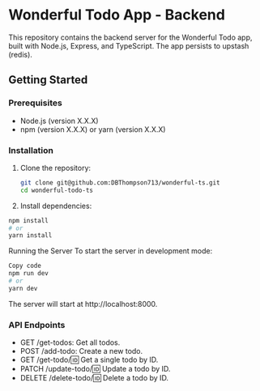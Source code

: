 # Wonderful Todo App - Backend

This repository contains the backend server for the Wonderful Todo app, built with Node.js, Express, and TypeScript. The app persists to upstash (redis).

## Getting Started

### Prerequisites

- Node.js (version X.X.X)
- npm (version X.X.X) or yarn (version X.X.X)

### Installation

1. Clone the repository:

   ```sh
   git clone git@github.com:DBThompson713/wonderful-ts.git
   cd wonderful-todo-ts
   ```


2. Install dependencies:

```sh
npm install
# or
yarn install
```

Running the Server
To start the server in development mode:

```sh
Copy code
npm run dev
# or
yarn dev
```

The server will start at http://localhost:8000.


### API Endpoints
- GET /get-todos: Get all todos.
- POST /add-todo: Create a new todo.
- GET /get-todo/:id: Get a single todo by ID.
- PATCH /update-todo/:id: Update a todo by ID.
- DELETE /delete-todo/:id: Delete a todo by ID.
